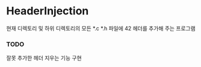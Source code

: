 # HeaderInjection
현재 디렉토리 및 하위 디렉토리의 모든 *.c *.h 파일에 42 헤더를 추가해 주는 프로그램

### TODO
잘못 추가한 헤더 지우는 기능 구현
